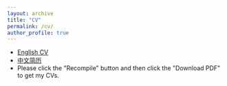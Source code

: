 ```yaml
---
layout: archive
title: "CV"
permalink: /cv/
author_profile: true
---
```


*   [English CV](https://www.overleaf.com/read/spjxxvkqmxwk)
*   [中文简历](https://www.overleaf.com/read/vpdhjrhbdjtz)
*   Please click the "Recompile" button and then click the "Download PDF" to get my CVs.
